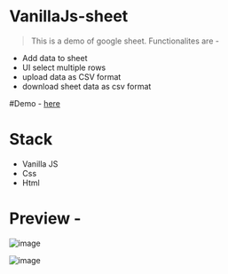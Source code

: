 # VanillaJs-sheet
> This is a demo of google sheet. Functionalites are - 
 - Add data to sheet
 - UI select multiple rows
 - upload data as CSV format
 - download sheet data as csv format

#Demo - [here](https://astonishing-bavarois-450233.netlify.app/)

# Stack 
- Vanilla JS
- Css
- Html

# Preview - 
![image](https://github.com/Charlygraphy23/VanillaJs-sheet/assets/46165735/90827824-127c-4e5c-b85a-4f73f7ae48dc)

![image](https://github.com/Charlygraphy23/VanillaJs-sheet/assets/46165735/f3757c1d-ac9e-4972-bb63-aec1d6dc4c8f)

